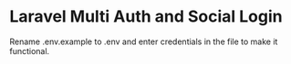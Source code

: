 # Laravel Multi Auth and Social Login
Rename .env.example to .env and enter credentials in the file to make it functional.
